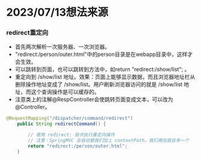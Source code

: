 # 2023/07/13想法来源

### redirect重定向

- 首先两次解析一次服务器、一次浏览器。
- "redirect:/person/outer.html"中的person目录是在webapp目录中，这样才会生效。
- 可以跳转到页面，也可以跳转到方法中，如return "redirect:/show/list"; 。
- 重定向到 /show/list 地址。效果：页面上能够显示数据，而且浏览器地址栏从删除操作地址变成了 /show/list。用户刷新浏览器访问的就是 /show/list 地址，而这个查询操作是可以缓存的。
- 注意类上的注解@RespController会使跳转页面变成文本，可以改为@Controller。

```java
@RequestMapping("/dispatcher/command/redirect")
    public String redirectCommand() {

        // 使用 redirect: 指令执行重定向操作
        // 注意：SpringMVC 会自动替我们加上 contextPath，我们再加就会多一个
        return "redirect:/person/outer.html";
    }
```